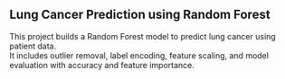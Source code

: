 ## Lung Cancer Prediction using Random Forest

This project builds a Random Forest model to predict lung cancer using patient data.  
It includes outlier removal, label encoding, feature scaling, and model evaluation with accuracy and feature importance.
